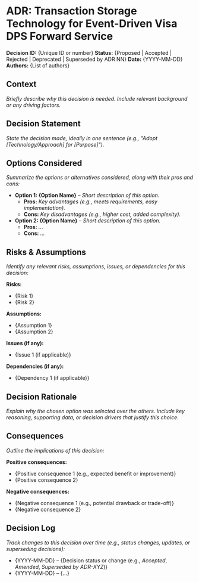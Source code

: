 # ADR: Transaction Storage Technology for Event-Driven Visa DPS Forward Service

**Decision ID:** {Unique ID or number}
**Status:** {Proposed | Accepted | Rejected | Deprecated | Superseded by ADR NN}
**Date:** {YYYY-MM-DD}
**Authors:** {List of authors}

## Context

_Briefly describe why this decision is needed. Include relevant background or any driving factors._

## Decision Statement

_State the decision made, ideally in one sentence (e.g., "Adopt [Technology/Approach] for [Purpose]")._

## Options Considered

_Summarize the options or alternatives considered, along with their pros and cons:_

- **Option 1: {Option Name}** – _Short description of this option._
  - **Pros:** _Key advantages (e.g., meets requirements, easy implementation)._
  - **Cons:** _Key disadvantages (e.g., higher cost, added complexity)._
- **Option 2: {Option Name}** – _Short description of this option._
  - **Pros:** _..._
  - **Cons:** _..._
  <!-- Add or remove options as needed -->

## Risks & Assumptions

_Identify any relevant risks, assumptions, issues, or dependencies for this decision:_

**Risks:**

- {Risk 1}
- {Risk 2}

**Assumptions:**

- {Assumption 1}
- {Assumption 2}

**Issues (if any):**

- {Issue 1 (if applicable)}

**Dependencies (if any):**

- {Dependency 1 (if applicable)}

## Decision Rationale

_Explain why the chosen option was selected over the others. Include key reasoning, supporting data, or decision drivers that justify this choice._

## Consequences

_Outline the implications of this decision:_

**Positive consequences:**

- {Positive consequence 1 (e.g., expected benefit or improvement)}
- {Positive consequence 2}

**Negative consequences:**

- {Negative consequence 1 (e.g., potential drawback or trade-off)}
- {Negative consequence 2}

## Decision Log

_Track changes to this decision over time (e.g., status changes, updates, or superseding decisions):_

- {YYYY-MM-DD} – {Decision status or change (e.g., _Accepted_, _Amended_, _Superseded by ADR-XYZ_)}
- {YYYY-MM-DD} – {...}
